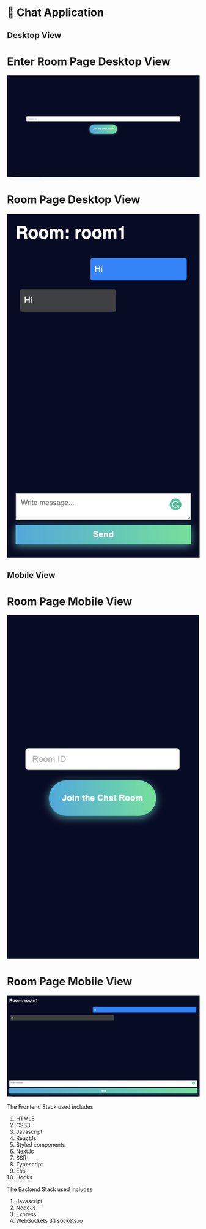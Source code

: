 # 🎉 Chat Application

## Desktop View

# Enter Room Page Desktop View
![ScreenShot](/screenshots/EnterRoomDesktop.png?raw=true "Optional Title")

# Room Page Desktop View
![ScreenShot](/screenshots/RoomMobile.png?raw=true "Optional Title")

## Mobile View

# Room Page Mobile View
![Alt text](/screenshots/EnterRoomMobile.png?raw=true "Optional Title")

# Room Page Mobile View
![Alt text](/screenshots/RoomDesktop.png?raw=true "Optional Title")


The Frontend Stack used includes

1. HTML5
2. CSS3
3. Javascript
4. ReactJs
5. Styled components
6. NextJs
7. SSR
8. Typescript
9. Es6
10. Hooks

The Backend Stack used includes

1. Javascript
2. NodeJs
3. Express
3. WebSockets
   3.1 sockets.io
 
